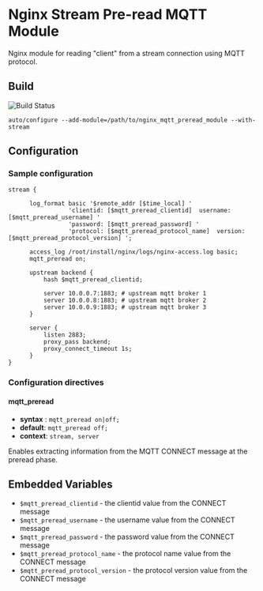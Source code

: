 # Nginx Stream Pre-read MQTT Module

Nginx module for reading  "client" from a stream connection using MQTT protocol.

## Build

![Build Status](https://github.com/kaltura/nginx-stream-preread-str-module/actions/workflows/ci.yml/badge.svg)


    auto/configure --add-module=/path/to/nginx_mqtt_preread_module --with-stream


## Configuration

### Sample configuration

```
stream {

      log_format basic '$remote_addr [$time_local] '
                 'clientid: [$mqtt_preread_clientid]  username: [$mqtt_preread_username] '
                 'password: [$mqtt_preread_password] '
                 'protocol: [$mqtt_preread_protocol_name]  version: [$mqtt_preread_protocol_version] ';

      access_log /root/install/nginx/logs/nginx-access.log basic;
      mqtt_preread on;

      upstream backend {
          hash $mqtt_preread_clientid;

          server 10.0.0.7:1883; # upstream mqtt broker 1
          server 10.0.0.8:1883; # upstream mqtt broker 2
          server 10.0.0.9:1883; # upstream mqtt broker 3
      }

      server {
          listen 2883;
          proxy_pass backend;
          proxy_connect_timeout 1s;
      }
}

```

### Configuration directives

#### mqtt_preread
* **syntax** : `mqtt_preread on|off;`
* **default**: `mqtt_preread off;`
* **context**: `stream, server`

Enables extracting information from the MQTT CONNECT message at the preread phase.

## Embedded Variables

* `$mqtt_preread_clientid` - the clientid value from the CONNECT message
* `$mqtt_preread_username` - the username value from the CONNECT message
* `$mqtt_preread_password` - the password value from the CONNECT message
* `$mqtt_preread_protocol_name` - the protocol name value from the CONNECT message
* `$mqtt_preread_protocol_version` - the protocol version value from the CONNECT message



